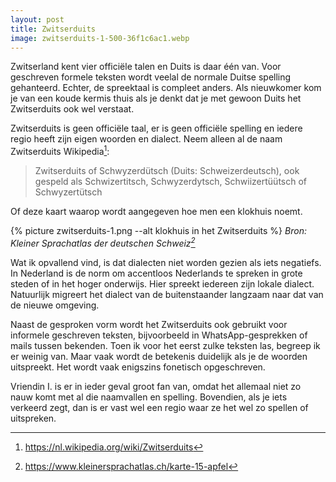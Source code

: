 ```yaml
---
layout: post
title: Zwitserduits
image: zwitserduits-1-500-36f1c6ac1.webp
---
```


Zwitserland kent vier officiële talen en Duits is daar één van. Voor geschreven formele teksten wordt veelal de normale Duitse spelling gehanteerd. Echter, de spreektaal is compleet anders. Als nieuwkomer kom je van een koude kermis thuis als je denkt dat je met gewoon Duits het Zwitserduits ook wel verstaat.

Zwitserduits is geen officiële taal, er is geen officiële spelling en iedere regio heeft zijn eigen woorden en dialect. Neem alleen al de naam Zwitserduits Wikipedia[^1]:

> Zwitserduits of Schwyzerdütsch (Duits: Schweizerdeutsch), ook gespeld als Schwizertitsch, Schwyzerdytsch, Schwiizertüütsch of Schwyzertütsch

Of deze kaart waarop wordt aangegeven hoe men een klokhuis noemt.

{% picture zwitserduits-1.png --alt klokhuis in het Zwitserduits %}
_Bron: Kleiner Sprachatlas der deutschen Schweiz[^2]_

Wat ik opvallend vind, is dat dialecten niet worden gezien als iets negatiefs. In Nederland is de norm om accentloos Nederlands te spreken in grote steden of in het hoger onderwijs. Hier spreekt iedereen zijn lokale dialect. Natuurlijk migreert het dialect van de buitenstaander langzaam naar dat van de nieuwe omgeving.

Naast de gesproken vorm wordt het Zwitserduits ook gebruikt voor informele geschreven teksten, bijvoorbeeld in WhatsApp-gesprekken of mails tussen bekenden. Toen ik voor het eerst zulke teksten las, begreep ik er weinig van. Maar vaak wordt de betekenis duidelijk als je de woorden uitspreekt. Het wordt vaak enigszins fonetisch opgeschreven.

Vriendin I. is er in ieder geval groot fan van, omdat het allemaal niet zo nauw komt met al die naamvallen en spelling. Bovendien, als je iets verkeerd zegt, dan is er vast wel een regio waar ze het wel zo spellen of uitspreken.

[^1]: <https://nl.wikipedia.org/wiki/Zwitserduits>
[^2]: <https://www.kleinersprachatlas.ch/karte-15-apfel>
